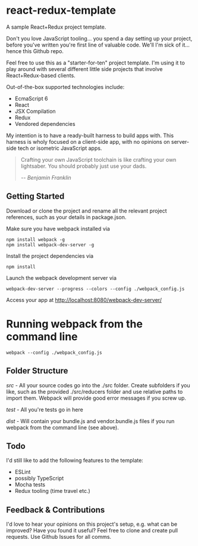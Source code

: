 # react-redux-template

A sample React+Redux project template.

Don't you love JavaScript tooling... you spend a day setting up your project, before you've written you're first line
of valuable code. We'll I'm sick of it... hence this Github repo.

Feel free to use this as a "starter-for-ten" project template. I'm using it to play around with several different
little side projects that involve React+Redux-based clients.

Out-of-the-box supported technologies include:
* EcmaScript 6
* React
* JSX Compilation
* Redux
* Vendored dependencies

My intention is to have a ready-built harness to build apps with. This harness is wholy focused on a client-side app,
with no opinions on server-side tech or isometric JavaScript apps.

> Crafting your own JavaScript toolchain is like crafting your own lightsaber.
> You should probably just use your dads.
>
> -- <Cite>Benjamin Franklin</Cite>

## Getting Started

Download or clone the project and rename all the relevant project references, such as your details in package.json.

Make sure you have webpack installed via

    npm install webpack -g
    npm install webpack-dev-server -g

Install the project dependencies via

    npm install

Launch the webpack development server via

    webpack-dev-server --progress --colors --config ./webpack_config.js

Access your app at [http://localhost:8080/webpack-dev-server/](http://localhost:8080/webpack-dev-server/)

# Running webpack from the command line

    webpack --config ./webpack_config.js

## Folder Structure

*src* - All your source codes go into the ./src folder. Create subfolders if you like, such as the provided ./src/reducers folder
and use relative paths to import them. Webpack will provide good error messages if you screw up.

*test* - All you're tests go in here

*dist* - Will contain your bundle.js and vendor.bundle.js files if you run webpack from the command line (see above).

## Todo

I'd still like to add the following features to the template:

* ESLint
* possibly TypeScript
* Mocha tests
* Redux tooling (time travel etc.)

## Feedback & Contributions

I'd love to hear your opinions on this project's setup, e.g. what can be improved? Have you found it useful? Feel free
to clone and create pull requests. Use Github Issues for all comms.
